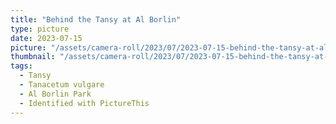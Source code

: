 ```yaml
---
title: "Behind the Tansy at Al Borlin"
type: picture
date: 2023-07-15
picture: "/assets/camera-roll/2023/07/2023-07-15-behind-the-tansy-at-al-borlin/20230716_032639981_iOS.jpg"
thumbnail: "/assets/camera-roll/2023/07/2023-07-15-behind-the-tansy-at-al-borlin/20230716_032639981_iOS-thumbnail.jpg"
tags:
  - Tansy
  - Tanacetum vulgare
  - Al Borlin Park
  - Identified with PictureThis
---
```


